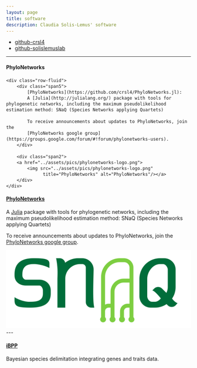 ```yaml
---
layout: page
title: software
description: Claudia Solis-Lemus' software
---
```


<div class="navbar">
    <div class="navbar-inner">
        <ul class="nav">
            <li><a href="https://github.com/crsl4">github-crsl4</a></li>
            <li><a href="https://github.com/solislemuslab">github-solislemuslab</a></li>
        </ul>
    </div>
</div>

---


<div class="container">
<h4><a name="PhyloNetworks"></a>PhyloNetworks</h4>

    <div class="row-fluid">
        <div class="span5">
            [PhyloNetworks](https://github.com/crsl4/PhyloNetworks.jl): 
            A [Julia](http://julialang.org/) package with tools for phylogenetic networks, including the maximum pseudolikelihood estimation method: SNaQ (Species Networks applying Quartets)

            To receive announcements about updates to PhyloNetworks, join the
            [PhyloNetworks google group](https://groups.google.com/forum/#!forum/phylonetworks-users).
        </div>

        <div class="span2">
        <a href="../assets/pics/phylonetworks-logo.png">
            <img src="../assets/pics/phylonetworks-logo.png"
                  title="PhyloNetworks" alt="PhyloNetworks"/></a>
        </div>
    </div>
</div>

#### <a name="phylonetworks"></a>[PhyloNetworks](https://github.com/crsl4/PhyloNetworks.jl)

A [Julia](http://julialang.org/) package with tools for phylogenetic networks, including the maximum pseudolikelihood estimation method: SNaQ (Species Networks applying Quartets)

To receive announcements about updates to PhyloNetworks, join the
[PhyloNetworks google group](https://groups.google.com/forum/#!forum/phylonetworks-users).

 <div class="photo"> <img src="../assets/pics/snaq.png"/> </div>
---

#### <a name="ibpp"></a>[iBPP](https://github.com/cecileane/iBPP/)

Bayesian species delimitation integrating genes and traits data.

